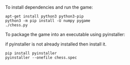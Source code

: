 To install dependencies and run the game:

```
apt-get install python3 python3-pip
python3 -m pip install -U numpy pygame
./chess.py
```

To package the game into an executable using pyinstaller:

if pyinstaller is not already installed then install it.
```
pip install pyinstaller
pyinstaller --onefile chess.spec
```
